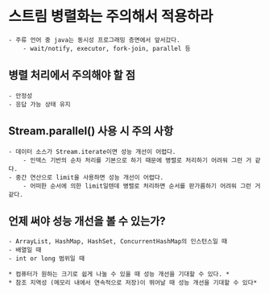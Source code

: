 # 스트림 병렬화는 주의해서 적용하라
    - 주류 언어 중 java는 동시성 프로그래밍 층면에서 앞서갔다.
        - wait/notify, executor, fork-join, parallel 등

## 병렬 처리에서 주의해야 할 점
    - 안정성
    - 응답 가능 상태 유지

## Stream.parallel() 사용 시 주의 사항
    - 데이터 소스가 Stream.iterate이면 성능 개선이 어렵다.
        - 인덱스 기반의 순차 처리를 기본으로 하기 때문에 병렬로 처리하기 어려워 그런 거 같다. 
    - 중간 연산으로 limit을 사용하면 성능 개선이 어렵다.
        - 어떠한 순서에 의한 limit일텐데 병렬로 처리하면 순서를 판가름하기 어려워 그런 거 같다.

## 언제 써야 성능 개선을 볼 수 있는가?
    - ArrayList, HashMap, HashSet, ConcurrentHashMap의 인스턴스일 때
    - 배열일 때
    - int or long 범위일 때

    * 컴퓨터가 원하는 크기로 쉽게 나눌 수 있을 때 성능 개선을 기대할 수 있다. *
    * 참조 지역성 (메모리 내에서 연속적으로 저장)이 뛰어날 때 성능 개선을 기대할 수 있다*